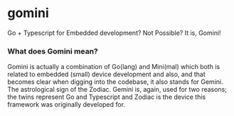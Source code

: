 # gomini
Go + Typescript for Embedded development? Not Possible? It is, Gomini!

### What does Gomini mean?

Gomini is actually a combination of Go(lang) and Mini(mal) which both is related
to embedded (small) device development and also, and that becomes clear when 
digging into the codebase, it also stands for Gemini. The astrological sign of the
Zodiac. Gemini is, again, used for two reasons; the twins represent Go and 
Typescript and Zodiac is the device this framework was originally developed for.
